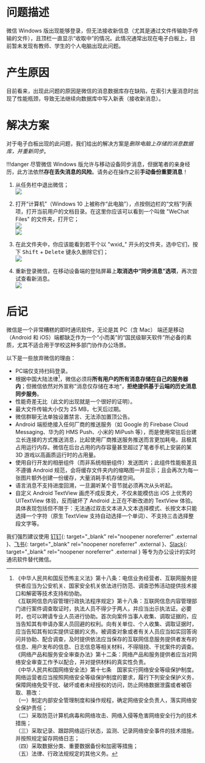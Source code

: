 # 问题描述
微信 Windows 版出现能够登录，但无法接收新信息（尤其是通过文件传输助手传输的文件），且顶栏一直显示“收取中”的情况。此情况通常出现在电子白板上，目前暂未发现有教师、学生的个人电脑出现此问题。

# 产生原因
目前看来，出现此问题的原因是微信的消息数据库存在缺陷，在索引大量消息时出现了性能瓶颈，导致无法继续向数据库中写入新表（接收新消息）。

# 解决方案
对于电子白板出现的此问题，我们给出的解决方案是*删除电脑上存储的消息数据库，并重新同步*。

!!!danger
    尽管微信 Windows 版允许与移动设备同步消息，但据笔者的亲身经历，此方法依然**存在丢失消息的风险**。请务必在操作之前**手动备份重要消息**！

1. 从任务栏中退出微信；  
![](./images/exit-wechat.png)

2. 打开“计算机”（Windows 10 上被称作“此电脑”），点按侧边栏的“文档”列表项，打开当前用户的文档目录。在这里你应该可以看到一个叫做 "WeChat Files" 的文件夹，打开它；  
![](./images/win7-wechat-files.png)  
![](./images/win10-wechat-files.png)

3. 在此文件夹中，你应该能看到若干个以 "wxid_" 开头的文件夹，选中它们，按下 <kbd>Shift</kbd> + <kbd>Delete</kbd> 键永久删除它们；  
![](./images/delete-users-folders.png)

4. 重新登录微信，在移动设备端的登陆屏幕上**取消选中“同步消息”选项**，再次尝试查看新消息。  
![](./images/do-not-sync-messages.png)

# 后记
微信是一个非常糟糕的即时通讯软件，无论是其 PC（含 Mac） 端还是移动（Android 和 iOS）端都缺乏作为一个“小而美”的“国民级聊天软件”所必备的素质，尤其不适合用于学校这种多部门协作办公场景。

以下是一些放弃微信的理由：

- PC端仅支持扫码登录。
- 根据中国大陆法律[^1]，微信必须将**所有用户的所有消息存储在自己的服务器内**；但微信依然对外宣称”消息仅存储在本地“，**拒绝提供基于云端的历史消息同步服务**。
- 性能奇差无比（此文的出现就是一个很好的证明）。
- 最大文件传输大小仅为 25 MB，七天后过期。
- 微信群聊无法单独设置禁言、无法添加置顶公告。
- Android 端拒绝接入任何厂商的推送服务（如 Google 的 Firebase Cloud Messaging、华为的 HMS Push、小米的 MiPush 等），而是使用常驻后台建立长连接的方式推送消息，比起使用厂商推送服务推送而言更加耗电，且极其占用运行内存。微信在后台占用的内存容量甚至超过了笔者手机上安装的某 3D 游戏以高画质运行时的占用量。
- 使用自行开发的相册组件（而非系统相册组件）发送图片；此组件性能极差且不遵循 Android 规范，会将缓存文件夹内的缩略图一并显示；且会再次为每一张图片额外创建一份缓存，大量消耗手机存储空间。
- 语言消息不支持进度回溯，一旦漏听某个音节就必须再次从头听起。
- 自定义 Android TextView 画虎不成反类犬，不仅未能模仿出 iOS 上优秀的 UITextView 体验，反而破坏了 Android 上正在不断改进的 TextView 体验。具体表现包括但不限于：无法通过双击文本进入文本选择模式、长按文本只能选择一个字符（原生 TextView 支持自动选择一个单词）、不支持三击选择整段文字等。

我们强烈建议使用 [钉钉](https://www.dingtalk.com/){: target="_blank" rel="noopener noreferrer" .external }、[飞书](https://www.feishu.cn/){: target="_blank" rel="noopener noreferrer" .external }、[Slack](https://slack.com/intl/zh-cn/){: target="_blank" rel="noopener noreferrer" .external } 等专为办公设计的实时通讯软件替代微信。

[^1]: 
    《中华人民共和国反恐怖主义法》第十八条：电信业务经营者、互联网服务提供者应当为公安机关、国家安全机关依法进行防范、调查恐怖活动提供技术接口和解密等技术支持和协助。  
    《互联网信息内容管理行政执法程序规定》第十八条：互联网信息内容管理部门进行案件调查取证时，执法人员不得少于两人，并应当出示执法证。必要时，也可以聘请专业人员进行协助。首次向案件当事人收集、调取证据的，应当告知其有申请办案人员回避的权利。向有关单位、个人收集、调取证据时，应当告知其有如实提供证据的义务。被调查对象或者有关人员应当如实回答询问并协助、配合调查，及时提供依法应当保存的互联网信息服务提供者发布的信息、用户发布的信息、日志信息等相关材料，不得阻挠、干扰案件的调查。  
    《网络产品和服务安全审查办法》第十二条：网络产品和服务提供者应当对网络安全审查工作予以配合，并对提供材料的真实性负责。  
    《中华人民共和国网络安全法》第十七条　国家实行网络安全等级保护制度。网络运营者应当按照网络安全等级保护制度的要求，履行下列安全保护义务，保障网络免受干扰、破坏或者未经授权的访问，防止网络数据泄露或者被窃取、篡改：  
    （一）制定内部安全管理制度和操作规程，确定网络安全负责人，落实网络安全保护责任；  
    （二）采取防范计算机病毒和网络攻击、网络入侵等危害网络安全行为的技术措施；  
    （三）采取记录、跟踪网络运行状态，监测、记录网络安全事件的技术措施，并按照规定留存网络日志；  
    （四）采取数据分类、重要数据备份和加密等措施；  
    （五）法律、行政法规规定的其他义务。  